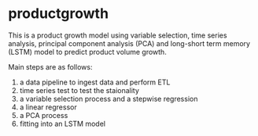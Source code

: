 # productgrowth
This is a product growth model using variable selection, time series analysis, principal component analysis (PCA) and long-short term memory (LSTM) model to predict product volume growth.

Main steps are as follows:
1) a data pipeline to ingest data and perform ETL
2) time series test to test the staionality
3) a variable selection process and a stepwise regression
4) a linear regressor 
5) a PCA process
5) fitting into an LSTM model

